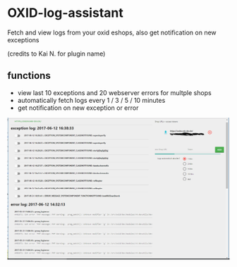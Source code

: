 # OXID-log-assistant
Fetch and view logs from your oxid eshops, also get notification on new exceptions

(credits to Kai N. for plugin name)

## functions
- view last 10 exceptions and 20 webserver errors for multple shops
- automatically fetch logs every 1 / 3 / 5 / 10 minutes
- get notification on new exception or error

![alt text](oxid-log-assistant.png)
